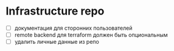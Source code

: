 # Infrastructure repo

- [ ] документация для сторонних пользователей
- [ ] remote backend для terraform должен быть опциональным
- [ ] удалить личные данные из репо
